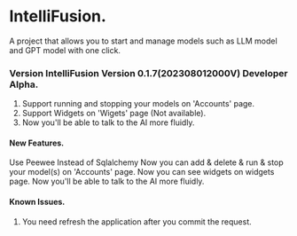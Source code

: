 # IntelliFusion.
A project that allows you to start and manage models such as LLM model and GPT model with one click.

### Version IntelliFusion Version 0.1.7(202308012000V) Developer Alpha.
1. Support running and stopping your models on 'Accounts' page.
2. Support Widgets on 'Wigets' page (Not available).
3. Now you'll be able to talk to the AI more fluidly.


#### New Features.
Use Peewee Instead of Sqlalchemy
Now you can add & delete & run & stop your model(s) on 'Accounts' page.
Now you can see widgets on widgets page.
Now you'll be able to talk to the AI more fluidly.

#### Known Issues.
1. You need refresh the application after you commit the request.
